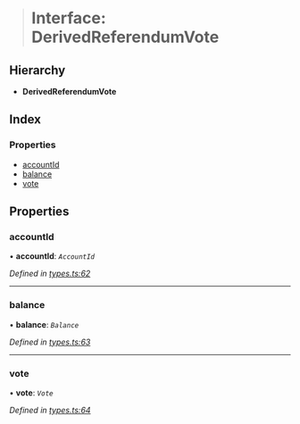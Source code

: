 > # Interface: DerivedReferendumVote

## Hierarchy

* **DerivedReferendumVote**

## Index

### Properties

* [accountId](_types_.derivedreferendumvote.md#accountid)
* [balance](_types_.derivedreferendumvote.md#balance)
* [vote](_types_.derivedreferendumvote.md#vote)

## Properties

###  accountId

• **accountId**: *`AccountId`*

*Defined in [types.ts:62](https://github.com/polkadot-js/api/blob/53256fe/packages/api-derive/src/types.ts#L62)*

___

###  balance

• **balance**: *`Balance`*

*Defined in [types.ts:63](https://github.com/polkadot-js/api/blob/53256fe/packages/api-derive/src/types.ts#L63)*

___

###  vote

• **vote**: *`Vote`*

*Defined in [types.ts:64](https://github.com/polkadot-js/api/blob/53256fe/packages/api-derive/src/types.ts#L64)*